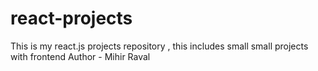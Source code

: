# react-projects
This is my react.js projects repository , this includes small small projects with frontend
Author - Mihir Raval
